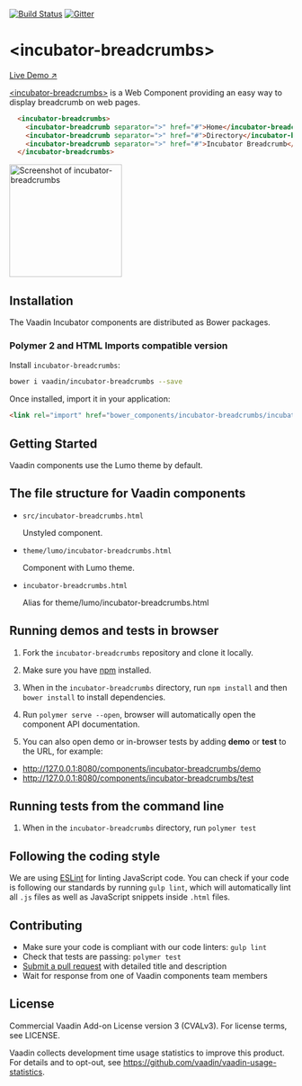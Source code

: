 [![Build Status](https://travis-ci.org/vaadin/incubator-breadcrumbs.svg?branch=master)](https://travis-ci.org/vaadin/incubator-breadcrumbs)
[![Gitter](https://badges.gitter.im/Join%20Chat.svg)](https://gitter.im/vaadin/web-components?utm_source=badge&utm_medium=badge&utm_campaign=pr-badge)

# &lt;incubator-breadcrumbs&gt;

[Live Demo ↗](https://incubator.app.fi/incubator-breadcrumbs)

[&lt;incubator-breadcrumbs&gt;](https://vaadin.com/components/incubator-breadcrumbs) is a Web Component providing an easy way to display breadcrumb on web pages.

```html
  <incubator-breadcrumbs>
    <incubator-breadcrumb separator=">" href="#">Home</incubator-breadcrumb>
    <incubator-breadcrumb separator=">" href="#">Directory</incubator-breadcrumb>
    <incubator-breadcrumb separator=">" href="#">Incubator Breadcrumb</incubator-breadcrumb>
  </incubator-breadcrumbs>
```

[<img src="https://raw.githubusercontent.com/vaadin/incubator-breadcrumbs/master/screenshot.png" width="200" alt="Screenshot of incubator-breadcrumbs">](https://vaadin.com/directory/components/vaadinincubator-breadcrumbs)


## Installation

The Vaadin Incubator components are distributed as Bower packages.

### Polymer 2 and HTML Imports compatible version

Install `incubator-breadcrumbs`:

```sh
bower i vaadin/incubator-breadcrumbs --save
```

Once installed, import it in your application:

```html
<link rel="import" href="bower_components/incubator-breadcrumbs/incubator-breadcrumbs.html">
```

## Getting Started

Vaadin components use the Lumo theme by default.

## The file structure for Vaadin components

- `src/incubator-breadcrumbs.html`

  Unstyled component.

- `theme/lumo/incubator-breadcrumbs.html`

  Component with Lumo theme.

- `incubator-breadcrumbs.html`

  Alias for theme/lumo/incubator-breadcrumbs.html


## Running demos and tests in browser

1. Fork the `incubator-breadcrumbs` repository and clone it locally.

1. Make sure you have [npm](https://www.npmjs.com/) installed.

1. When in the `incubator-breadcrumbs` directory, run `npm install` and then `bower install` to install dependencies.

1. Run `polymer serve --open`, browser will automatically open the component API documentation.

1. You can also open demo or in-browser tests by adding **demo** or **test** to the URL, for example:

  - http://127.0.0.1:8080/components/incubator-breadcrumbs/demo
  - http://127.0.0.1:8080/components/incubator-breadcrumbs/test


## Running tests from the command line

1. When in the `incubator-breadcrumbs` directory, run `polymer test`


## Following the coding style

We are using [ESLint](http://eslint.org/) for linting JavaScript code. You can check if your code is following our standards by running `gulp lint`, which will automatically lint all `.js` files as well as JavaScript snippets inside `.html` files.


## Contributing

  - Make sure your code is compliant with our code linters: `gulp lint`
  - Check that tests are passing: `polymer test`
  - [Submit a pull request](https://www.digitalocean.com/community/tutorials/how-to-create-a-pull-request-on-github) with detailed title and description
  - Wait for response from one of Vaadin components team members


## License

Commercial Vaadin Add-on License version 3 (CVALv3). For license terms, see LICENSE.

Vaadin collects development time usage statistics to improve this product. For details and to opt-out, see https://github.com/vaadin/vaadin-usage-statistics.
